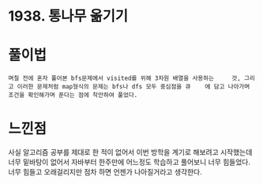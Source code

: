 # 1938. 통나무 옮기기

# 풀이법

    며칠 전에 혼자 풀어본 bfs문제에서 visited를 위해 3차원 배열을 사용하는     것, 그리고 이러한 문제처럼 map형식의 문제는 bfs나 dfs 모두 중심점을 큐    에 담고 나아가며 조건을 확인해가며 푼다는 점에 착안하여 풀었다.
    

# 느낀점

사실 알고리즘 공부를 제대로 한 적이 없어서 이번 방학을 계기로 해보려고 시작했는데 너무 밑바탕이 없어서 자바부터 한주만에 어느정도 학습하고 풀어보니 너무 힘들었다. 너무 힘들고 오래걸리지만 점차 하면 언젠가 나아질거라고 생각한다. 


